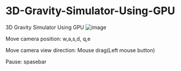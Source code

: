 # 3D-Gravity-Simulator-Using-GPU
3D Gravity Simulator Using GPU
![image](https://github.com/junobonnie/3D-Gravity-Simulator-Using-GPU/blob/main/Animation4.gif)

Move camera position: w,a,s,d, q,e

Move camera view direction: Mouse drag(Left mouse button)

Pause: spasebar
